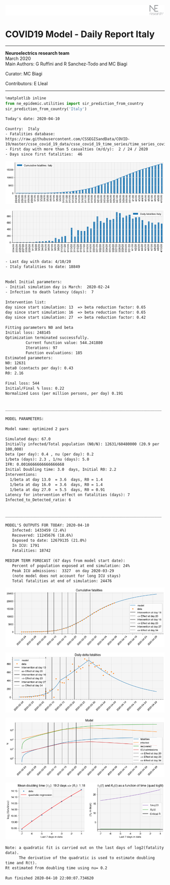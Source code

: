 ![](./images/logo.png)
# COVID19 Model - Daily Report Italy

---

**Neuroelectrics research team**  
March 2020  
Main Authors: G Ruffini and R Sanchez-Todo and MC Biagi

Curator: MC Biagi

Contributors: E Lleal

---


```python
%matplotlib inline
from ne_epidemic.utilities import sir_prediction_from_country
sir_prediction_from_country('Italy')
```

    Today's date: 2020-04-10 
    
    Country:  Italy
    - Fatalities database:  https://raw.githubusercontent.com/CSSEGISandData/COVID-19/master/csse_covid_19_data/csse_covid_19_time_series/time_series_covid19_deaths_global.csv
    - First day with more than 5 casualties (m/d/y):  2 / 24 / 2020
    - Days since first fatalities:  46



![png](02%20-%20Daily_Report_Italy_files/02%20-%20Daily_Report_Italy_1_1.png)



![png](02%20-%20Daily_Report_Italy_files/02%20-%20Daily_Report_Italy_1_2.png)


    - Last day with data: 4/10/20
    - Italy fatalities to date: 18849
     
    
    Model Initial parameters:
    - Initial simulation day is March:  2020-02-24
    - Infection to death latency (days):  7
    
    Intervention list:
    day since start simulation: 13  => beta reduction factor: 0.65
    day since start simulation: 16  => beta reduction factor: 0.65
    day since start simulation: 27  => beta reduction factor: 0.42
    
    Fitting parameters N0 and beta
    Initial loss: 248145
    Optimization terminated successfully.
             Current function value: 544.241880
             Iterations: 97
             Function evaluations: 185
    Estimated parameters:
    N0: 12631
    beta0 (contacts per day): 0.43
    R0: 2.16
    
    Final loss: 544
    Initial/Final % loss: 0.22
    Normalized Loss (per million persons, per day) 0.191 
    
    
    _____________________________________________________________________
     
    MODEL PARAMETERS:
    
    Model name: optimized 2 pars
    
    Simulated days: 67.0
    Initially infected/Total population (N0/N): 12631/60480000 (20.9 per 100,000)
    beta (per day): 0.4 , nu (per day): 0.2
    1/beta (days): 2.3 , 1/nu (days): 5.0
    IFR: 0.0016666666666666668
    Initial Doubling time: 3.0  days, Initial R0: 2.2
    Interventions:
      1/beta at day 13.0  = 3.6  days, R0 = 1.4
      1/beta at day 16.0  = 3.6  days, R0 = 1.4
      1/beta at day 27.0  = 5.5  days, R0 = 0.91
    Latency for intervention effect on fatalities (days): 7
    Infected_to_Detected_ratio: 6
    
    
    _____________________________________________________________________
    
    MODEL'S OUTPUTS FOR TODAY: 2020-04-10
       Infected: 1433459 (2.4%)
       Recovered: 11245676 (18.6%)
       Exposed to date: 12679135 (21.0%)
       In ICU: 1791
       Fatalities: 18742
     
    MEDIUM TERM FORECAST (67 days from model start date): 
       Percent of population exposed at end simulation: 24%
       Peak ICU admissions:  3327  on day 2020-03-29
       (note model does not account for long ICU stays)
       Total fatalities at end of simulation: 24476



![png](02%20-%20Daily_Report_Italy_files/02%20-%20Daily_Report_Italy_1_4.png)



![png](02%20-%20Daily_Report_Italy_files/02%20-%20Daily_Report_Italy_1_5.png)



![png](02%20-%20Daily_Report_Italy_files/02%20-%20Daily_Report_Italy_1_6.png)


     



![png](02%20-%20Daily_Report_Italy_files/02%20-%20Daily_Report_Italy_1_8.png)


    Note: a quadratic fit is carried out on the last days of log2(fatality data).
          The derivative of the quadratic is used to estimate doubling time and R(t).
    Rt estimated from doubling time using nu= 0.2
    
    Run finished 2020-04-10 22:00:07.734620



```python

```
